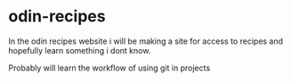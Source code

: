 # odin-recipes
In the odin recipes website i will be making a site for access to recipes and hopefully learn something i dont know.

Probably will learn the workflow of using git in projects